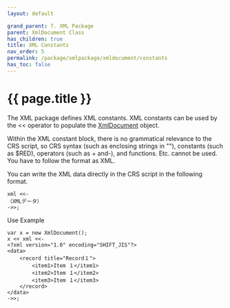 ```yaml
---
layout: default

grand_parent: 7. XML Package
parent: XmlDocument Class
has_children: true
title: XML Constants
nav_order: 5
permalink: /package/xmlpackage/xmldocument/constants
has_toc: false
---
```

# {{ page.title }}

The XML package defines XML constants. XML constants can be used by the << operator to populate the [XmlDocument](/package/xmlpackage/xmldocument) object.

Within the XML constant block, there is no grammatical relevance to the CRS script, so CRS syntax (such as enclosing strings in ""), constants (such as $RED), operators (such as + and-), and functions. Etc. cannot be used. You have to follow the format as XML.

You can write the XML data directly in the CRS script in the following format.

```
xml <<-
（XMLデータ）
->>;
```

Use Example
```
var x = new XmlDocument();
x << xml <<-
<?xml version="1.0" encoding="SHIFT_JIS"?>
<data>
    <record title="Record１">
        <item1>Item １</item1>
        <item2>Item １</item2>
        <item3>Item １</item3>
    </record>
</data>
->>;
```